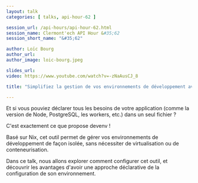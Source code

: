 ```yaml
---
layout: talk
categories: [ talks, api-hour-62 ]

session_url: /api-hours/api-hour-62.html
session_name: Clermont'ech API Hour &#35;62
session_short_name: "&#35;62"

author: Loïc Bourg
author_url:
author_image: loic-bourg.jpeg

slides_url:
video: https://www.youtube.com/watch?v=-zNaAusCJ_8

title: "Simplifiez la gestion de vos environnements de développement avec devenv !"

---
```


Et si vous pouviez déclarer tous les besoins de votre application (comme la
version de Node, PostgreSQL, les workers, etc.) dans un seul fichier ?

C'est exactement ce que propose devenv !

Basé sur Nix, cet outil permet de gérer vos environnements de développement de
façon isolée, sans nécessiter de virtualisation ou de conteneurisation.

Dans ce talk, nous allons explorer comment configurer cet outil, et découvrir
les avantages d'avoir une approche déclarative de la configuration de son
environnement.
